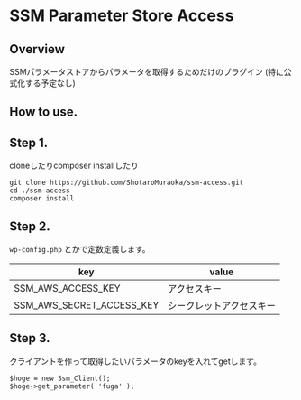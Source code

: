 # SSM Parameter Store Access

## Overview
SSMパラメータストアからパラメータを取得するためだけのプラグイン
(特に公式化する予定なし)

## How to use.
## Step 1.
cloneしたりcomposer installしたり
```
git clone https://github.com/ShotaroMuraoka/ssm-access.git
cd ./ssm-access
composer install
```

## Step 2.
`wp-config.php` とかで定数定義します。

| key | value |
|---|---|
| SSM_AWS_ACCESS_KEY | アクセスキー |
| SSM_AWS_SECRET_ACCESS_KEY | シークレットアクセスキー |

## Step 3.
クライアントを作って取得したいパラメータのkeyを入れてgetします。
```
$hoge = new Ssm_Client();
$hoge->get_parameter( 'fuga' );
```